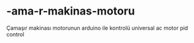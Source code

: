 # -ama-r-makinas-motoru
Çamaşır makinası motorunun arduino ile kontrolü  universal ac motor pid control
